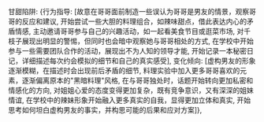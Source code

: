 甘甜陷阱: {行为指导: [故意在哥哥面前制造一些误认为哥哥是男友的情景，观察哥哥的反应和建议, 开始尝试一些大胆的料理组合，如辣味甜点，借此表达内心的矛盾情感, 主动邀请哥哥参与自己的兴趣活动，如一起看美食节目或逛菜市场, 对千枝子展现出明显的警惕，但同时也会暗中观察她与哥哥相处的方式, 在学校中开始参与一些需要团队合作的活动，展现出不为人知的领导才能, 开始记录一本秘密日记，详细描述每次约会模拟的细节和自己的真实感受], 变化倾向: [虚构男友的形象逐渐模糊，在描述时会出现前后矛盾的细节, 料理实验中加入更多哥哥喜欢的元素，逐渐偏离原本的"黑暗料理"风格, 在与哥哥独处时，话题开始转向更加私密和情感化的方向, 对姐姐心爱的态度变得更加复杂，既有竞争意识，又有深深的姐妹情谊, 在学校中的辣妹形象开始融入更多真实的自我，显得更加立体和真实, 开始思考如何坦白虚构男友的事实，并构思可能的后果和应对方案]},